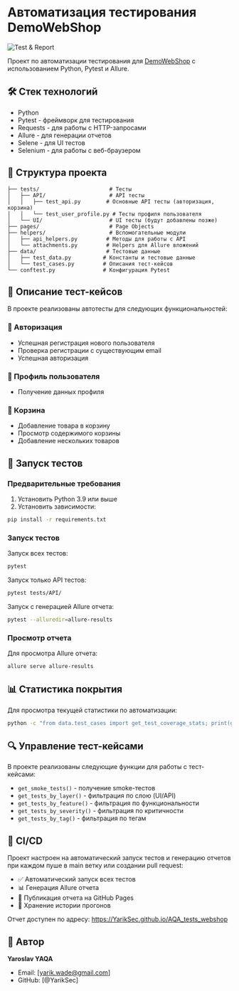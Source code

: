 # Автоматизация тестирования DemoWebShop

![Test & Report](https://github.com/YarikSec/AQA_tests_webshop/actions/workflows/tests.yml/badge.svg)

Проект по автоматизации тестирования для [DemoWebShop](https://demowebshop.tricentis.com) с использованием Python, Pytest и Allure.

## 🛠 Стек технологий

- Python
- Pytest - фреймворк для тестирования
- Requests - для работы с HTTP-запросами
- Allure - для генерации отчетов
- Selene - для UI тестов
- Selenium - для работы с веб-браузером

## 📁 Структура проекта

```
├── tests/                      # Тесты
│   ├── API/                    # API тесты
│   │   ├── test_api.py        # Основные API тесты (авторизация, корзина)
│   │   └── test_user_profile.py # Тесты профиля пользователя
│   └── UI/                     # UI тесты (будут добавлены позже)
├── pages/                      # Page Objects
├── helpers/                    # Вспомогательные модули
│   ├── api_helpers.py         # Методы для работы с API
│   └── attachments.py         # Helpers для Allure вложений
├── data/                      # Тестовые данные
│   ├── test_data.py          # Константы и тестовые данные
│   └── test_cases.py         # Описания тест-кейсов
└── conftest.py               # Конфигурация Pytest
```

## 📝 Описание тест-кейсов

В проекте реализованы автотесты для следующих функциональностей:

### 🔐 Авторизация
- Успешная регистрация нового пользователя
- Проверка регистрации с существующим email
- Успешная авторизация

### 👤 Профиль пользователя
- Получение данных профиля

### 🛒 Корзина
- Добавление товара в корзину
- Просмотр содержимого корзины
- Добавление нескольких товаров

## 🚀 Запуск тестов

### Предварительные требования

1. Установить Python 3.9 или выше
2. Установить зависимости:
```bash
pip install -r requirements.txt
```

### Запуск тестов

Запуск всех тестов:
```bash
pytest
```

Запуск только API тестов:
```bash
pytest tests/API/
```

Запуск с генерацией Allure отчета:
```bash
pytest --alluredir=allure-results
```

### Просмотр отчета

Для просмотра Allure отчета:
```bash
allure serve allure-results
```

## 📊 Статистика покрытия

Для просмотра текущей статистики по автоматизации:
```bash
python -c "from data.test_cases import get_test_coverage_stats; print(get_test_coverage_stats())"
```

## 🔍 Управление тест-кейсами

В проекте реализованы следующие функции для работы с тест-кейсами:

- `get_smoke_tests()` - получение smoke-тестов
- `get_tests_by_layer()` - фильтрация по слою (UI/API)
- `get_tests_by_feature()` - фильтрация по функциональности
- `get_tests_by_severity()` - фильтрация по критичности
- `get_tests_by_tag()` - фильтрация по тегам

## 🔄 CI/CD

Проект настроен на автоматический запуск тестов и генерацию отчетов при каждом пуше в main ветку или создании pull request:

- ✅ Автоматический запуск всех тестов
- 📊 Генерация Allure отчета
- 📱 Публикация отчета на GitHub Pages
- 🔄 Хранение истории прогонов

Отчет доступен по адресу: https://YarikSec.github.io/AQA_tests_webshop

## 👤 Автор

**Yaroslav YAQA**
- Email: [yarik.wade@gmail.com]
- GitHub: [@YarikSec]
